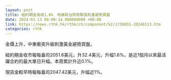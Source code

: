 ```yaml
---
layout: post
title: 紐約期金高收1.6%　地緣政治局勢緊張刺激避險買盤
date: 2024-01-13 06:08:14.000000000 +08:00
link: https://news.rthk.hk/rthk/ch/component/k2/1736055-20240113.htm
categories: rthk
---
```


金價上升，中東衝突升級刺激黃金避險買盤。

紐約期金收市報每盎司2051.6美元，升32.4美元，升幅1.6%，是近1個月以來最活躍合約的最大單日升幅。本周累計升近0.1%。

現貨金較早時報每盎司2047.42美元，升幅近1%。
